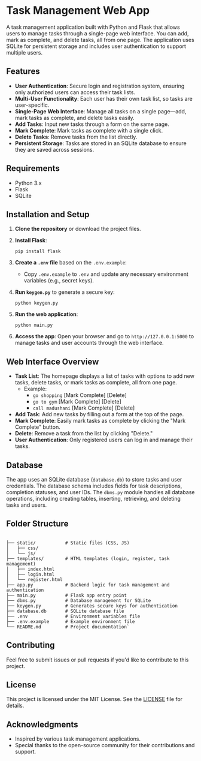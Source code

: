 
# Task Management Web App

A task management application built with Python and Flask that allows users to manage tasks through a single-page web interface. You can add, mark as complete, and delete tasks, all from one page. The application uses SQLite for persistent storage and includes user authentication to support multiple users.

## Features

-   **User Authentication**: Secure login and registration system, ensuring only authorized users can access their task lists.
-   **Multi-User Functionality**: Each user has their own task list, so tasks are user-specific.
-   **Single-Page Web Interface**: Manage all tasks on a single page—add, mark tasks as complete, and delete tasks easily.
-   **Add Tasks**: Input new tasks through a form on the same page.
-   **Mark Complete**: Mark tasks as complete with a single click.
-   **Delete Tasks**: Remove tasks from the list directly.
-   **Persistent Storage**: Tasks are stored in an SQLite database to ensure they are saved across sessions.

## Requirements

-   Python 3.x
-   Flask
-   SQLite

## Installation and Setup

1.  **Clone the repository** or download the project files.
2.  **Install Flask**: 
    ```
    pip install flask
    ```
    
3.  **Create a `.env` file** based on the `.env.example`:
    -   Copy `.env.example` to `.env` and update any necessary environment variables (e.g., secret keys).
4.  **Run `keygen.py`** to generate a secure key:
    ```
    python keygen.py
    ```
5.  **Run the web application**:
    ```
    python main.py
    ```
6.  **Access the app**: Open your browser and go to `http://127.0.0.1:5000` to manage tasks and user accounts through the web interface.

## Web Interface Overview

-   **Task List**: The homepage displays a list of tasks with options to add new tasks, delete tasks, or mark tasks as complete, all from one page.
    -   Example:
        -   `go shopping` [Mark Complete] [Delete]
        -   `go to gym` [Mark Complete] [Delete]
        -   `call madushani` [Mark Complete] [Delete]
-   **Add Task**: Add new tasks by filling out a form at the top of the page.
-   **Mark Complete**: Easily mark tasks as complete by clicking the "Mark Complete" button.
-   **Delete**: Remove a task from the list by clicking "Delete."
-   **User Authentication**: Only registered users can log in and manage their tasks.

## Database

The app uses an SQLite database (`database.db`) to store tasks and user credentials. The database schema includes fields for task descriptions, completion statuses, and user IDs. The `dbms.py` module handles all database operations, including creating tables, inserting, retrieving, and deleting tasks and users.

## Folder Structure

```

├── static/           # Static files (CSS, JS)
│   ├── css/
│   └── js/
├── templates/        # HTML templates (login, register, task management)
│   ├── index.html
│   ├── login.html
│   └── register.html
├── app.py            # Backend logic for task management and authentication
├── main.py           # Flask app entry point
├── dbms.py           # Database management for SQLite
├── keygen.py         # Generates secure keys for authentication
├── database.db       # SQLite database file
├── .env              # Environment variables file
├── .env.example      # Example environment file
└── README.md         # Project documentation` 
```
## Contributing

Feel free to submit issues or pull requests if you'd like to contribute to this project.

## License

This project is licensed under the MIT License. See the [LICENSE](LICENSE) file for details.

## Acknowledgments

-   Inspired by various task management applications.
-   Special thanks to the open-source community for their contributions and support.